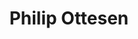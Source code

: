 ---
layout: post
title: Philip Ottesen
school: NYU
major: Major?
image: https://static.squarespace.com/static/50354720c4aa2d2d3150d3d8/t/522fa7c9e4b074ba687094c4/1378854857456/Phil%20Ottesen.png?format=300w
lego: /lib/img/people/lego/philip.jpg
position: GameDays
positionURL: http://www.techatnyu.org/position
twitter: 
email: t@NYU email?
graduate: 2015
weight: 3
---